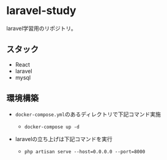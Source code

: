 # laravel-study
laravel学習用のリポジトリ。

## スタック

- React
- laravel
- mysql

## 環境構築

- `docker-compose.yml`のあるディレクトリで下記コマンド実施
  - `docker-compose up -d`
    
- laravelの立ち上げは下記コマンドを実行
  - `php artisan serve --host=0.0.0.0 --port=8000`
    
